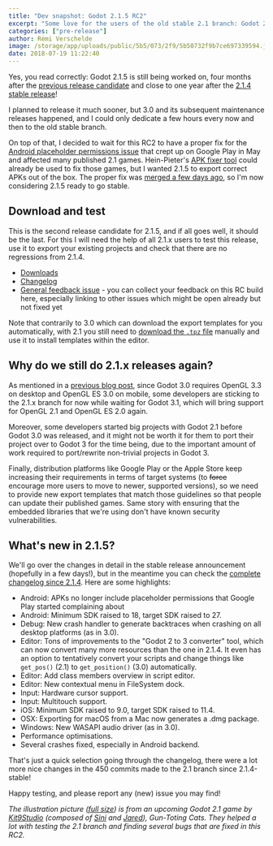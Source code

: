 ```yaml
---
title: "Dev snapshot: Godot 2.1.5 RC2"
excerpt: "Some love for the users of the old stable 2.1 branch: Godot 2.1.5 is still being worked on and we now have a second release candidate. If all goes well, the stable release should only be a few days away."
categories: ["pre-release"]
author: Rémi Verschelde
image: /storage/app/uploads/public/5b5/073/2f9/5b50732f9b7ce697339594.jpg
date: 2018-07-19 11:22:40
---
```


Yes, you read correctly: Godot 2.1.5 is still being worked on, four months after the [previous release candidate](/article/dev-snapshot-godot-2-1-5-rc-1) and close to one year after the [2.1.4 stable release](/article/maintenance-release-godot-2-1-4)!

I planned to release it much sooner, but 3.0 and its subsequent maintenance releases happened, and I could only dedicate a few hours every now and then to the old stable branch.

On top of that, I decided to wait for this RC2 to have a proper fix for the [Android placeholder permissions issue](/article/fixing-godot-games-published-google-play) that crept up on Google Play in May and affected many published 2.1 games. Hein-Pieter's [APK fixer tool](/article/godot-apk-fixer-tool) could already be used to fix those games, but I wanted 2.1.5 to export correct APKs out of the box. The proper fix was [merged a few days ago](https://github.com/godotengine/godot/pull/20082), so I'm now considering 2.1.5 ready to go stable.

## Download and test

This is the second release candidate for 2.1.5, and if all goes well, it should be the last. For this I will need the help of all 2.1.x users to test this release, use it to export your existing projects and check that there are no regressions from 2.1.4.

- [Downloads](https://downloads.tuxfamily.org/godotengine/2.1.5/rc2/)
- [Changelog](https://downloads.tuxfamily.org/godotengine/2.1.5/rc2/Godot_v2.1.5-rc2_changelog.txt)
- [General feedback issue](https://github.com/godotengine/godot/issues/20273) - you can collect your feedback on this RC build here, especially linking to other issues which might be open already but not fixed yet

Note that contrarily to 3.0 which can download the export templates for you automatically, with 2.1 you still need to [download the `.tpz` file](https://downloads.tuxfamily.org/godotengine/2.1.5/rc2/Godot_v2.1.5-rc2_export_templates.tpz) manually and use it to install templates within the editor.

## Why do we still do 2.1.x releases again?

As mentioned in a [previous blog post](/article/dev-snapshot-godot-2-1-5-beta-1), since Godot 3.0 requires OpenGL 3.3 on desktop and OpenGL ES 3.0 on mobile, some developers are sticking to the 2.1.x branch for now while waiting for Godot 3.1, which will bring support for OpenGL 2.1 and OpenGL ES 2.0 again.

Moreover, some developers started big projects with Godot 2.1 before Godot 3.0 was released, and it might not be worth it for them to port their project over to Godot 3 for the time being, due to the important amount of work required to port/rewrite non-trivial projects in Godot 3.

Finally, distribution platforms like Google Play or the Apple Store keep increasing their requirements in terms of target systems (to ~~force~~ encourage more users to move to newer, supported versions), so we need to provide new export templates that match those guidelines so that people can update their published games. Same story with ensuring that the embedded libraries that we're using don't have known security vulnerabilities.

## What's new in 2.1.5?

We'll go over the changes in detail in the stable release announcement (hopefully in a few days!), but in the meantime you can check the [complete changelog since 2.1.4](https://downloads.tuxfamily.org/godotengine/2.1.5/rc2/Godot_v2.1.5-rc2_changelog.txt). Here are some highlights:

- Android: APKs no longer include placeholder permissions that Google Play started complaining about
- Android: Minimum SDK raised to 18, target SDK raised to 27.
- Debug: New crash handler to generate backtraces when crashing on all desktop platforms (as in 3.0).
- Editor: Tons of improvements to the "Godot 2 to 3 converter" tool, which can now convert many more resources than the one in 2.1.4. It even has an option to tentatively convert your scripts and change things like `get_pos()` (2.1) to `get_position()` (3.0) automatically.
- Editor: Add class members overview in script editor.
- Editor: New contextual menu in FileSystem dock.
- Input: Hardware cursor support.
- Input: Multitouch support.
- iOS: Minimum SDK raised to 9.0, target SDK raised to 11.4.
- OSX: Exporting for macOS from a Mac now generates a .dmg package.
- Windows: New WASAPI audio driver (as in 3.0).
- Performance optimisations.
- Several crashes fixed, especially in Android backend.

That's just a quick selection going through the changelog, there were a lot more nice changes in the 450 commits made to the 2.1 branch since 2.1.4-stable!

Happy testing, and please report any (new) issue you may find!

*The illustration picture ([full size](/storage/app/uploads/public/5b5/073/2f9/5b50732f9b7ce697339594.jpg)) is from an upcoming Godot 2.1 game by [Kit9Studio](https://twitter.com/kit9studio) (composed of [Sini](https://twitter.com/thekattiapina) and [Jared](https://twitter.com/Avencherus)), *Gun-Toting Cats*. They helped a lot with testing the *2.1* branch and finding several bugs that are fixed in this RC2.*